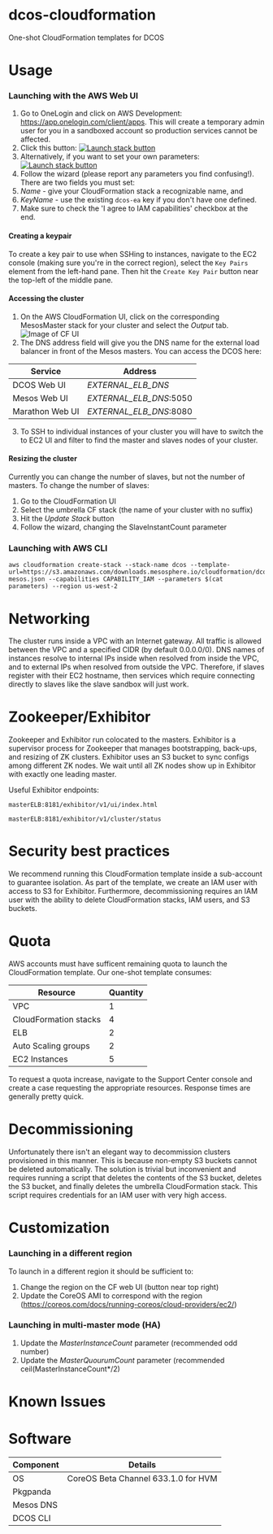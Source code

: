 # dcos-cloudformation
One-shot CloudFormation templates for DCOS

# Usage
### Launching with the AWS Web UI
1. Go to OneLogin and click on AWS Development: https://app.onelogin.com/client/apps. This will create a temporary admin user for you in a sandboxed account so production services cannot be affected.
1. Click this button:
[![Launch stack button](https://s3.amazonaws.com/cloudformation-examples/cloudformation-launch-stack.png)](https://console.aws.amazon.com/cloudformation/home?region=us-west-2#/stacks/new?templateURL=https://s3.amazonaws.com/downloads.mesosphere.io/cloudformation/dcos/stage-simple-mesos.json)
1. Alternatively, if you want to set your own parameters:
[![Launch stack button](https://s3.amazonaws.com/cloudformation-examples/cloudformation-launch-stack.png)](https://console.aws.amazon.com/cloudformation/home?region=us-west-2#/stacks/new?templateURL=https://s3.amazonaws.com/downloads.mesosphere.io/cloudformation/dcos/stage-mesos.json)
1. Follow the wizard (please report any parameters you find confusing!). There are two fields you must set:
  1. *Name* - give your CloudFormation stack a recognizable name, and
  1. *KeyName* - use the existing `dcos-ea` key if you don't have one defined.
1. Make sure to check the 'I agree to IAM capabilities' checkbox at the end.

#### Creating a keypair
To create a key pair to use when SSHing to instances, navigate to the EC2 console (making sure you're in the correct region), select the `Key Pairs` element from the left-hand pane. Then hit the `Create Key Pair` button near the top-left of the middle pane.

#### Accessing the cluster
1. On the AWS CloudFormation UI, click on the corresponding MesosMaster stack for your cluster and select the *Output* tab. ![Image of CF UI](https://www.dropbox.com/s/ylj9z92n4zvm3ri/Screenshot%202015-03-31%2015.03.41.png?dl=1)
2. The DNS address field will give you the DNS name for the external load balancer in front of the Mesos masters. You can access the DCOS here:

| Service | Address |
| --- | --- |
| DCOS Web UI | *EXTERNAL_ELB_DNS* |
| Mesos Web UI | *EXTERNAL_ELB_DNS*:5050 |
| Marathon Web UI | *EXTERNAL_ELB_DNS*:8080 |

3. To SSH to individual instances of your cluster you will have to switch the to EC2 UI and filter to find the master and slaves nodes of your cluster.

#### Resizing the cluster
Currently you can change the number of slaves, but not the number of masters.
To change the number of slaves:
1. Go to the CloudFormation UI
2. Select the umbrella CF stack (the name of your cluster with no suffix)
3. Hit the *Update Stack* button
4. Follow the wizard, changing the SlaveInstantCount parameter

### Launching with AWS CLI
```
aws cloudformation create-stack --stack-name dcos --template-url=https://s3.amazonaws.com/downloads.mesosphere.io/cloudformation/dcos/stage-mesos.json --capabilities CAPABILITY_IAM --parameters $(cat parameters) --region us-west-2
```

# Networking
The cluster runs inside a VPC with an Internet gateway. All traffic is allowed between the VPC and a specified CIDR (by default 0.0.0.0/0). DNS names of instances resolve to internal IPs inside when resolved from inside the VPC, and to external IPs when resolved from outside the VPC. Therefore, if slaves register with their EC2 hostname, then services which require connecting directly to slaves like the slave sandbox will just work.

# Zookeeper/Exhibitor
Zookeeper and Exhibitor run colocated to the masters. Exhibitor is a supervisor process for Zookeeper that manages bootstrapping, back-ups, and resizing of ZK clusters. Exhibitor uses an S3 bucket to sync configs among different ZK nodes. We wait until all ZK nodes show up in Exhibitor with exactly one leading master.

Useful Exhibitor endpoints:

```
masterELB:8181/exhibitor/v1/ui/index.html
```
```
masterELB:8181/exhibitor/v1/cluster/status
```

# Security best practices
We recommend running this CloudFormation template inside a sub-account to guarantee isolation. As part of the template, we create an IAM user with access to S3 for Exhibitor. Furthermore, decommissioning requires an IAM user with the ability to delete CloudFormation stacks, IAM users, and S3 buckets.

# Quota
AWS accounts must have sufficent remaining quota to launch the CloudFormation template. Our one-shot template consumes:

| Resource | Quantity |
| --- | --- |
| VPC | 1 |
| CloudFormation stacks | 4 |
| ELB | 2 |
| Auto Scaling groups | 2 |
| EC2 Instances | 5 |

To request a quota increase, navigate to the Support Center console and create a case requesting the appropriate resources. Response times are generally pretty quick.


# Decommissioning
Unfortunately there isn't an elegant way to decommission clusters provisioned in this manner. This is because non-empty S3 buckets cannot be deleted automatically. The solution is trivial but inconvenient and requires running a script that deletes the contents of the S3 bucket, deletes the S3 bucket, and finally deletes the umbrella CloudFormation stack. This script requires credentials for an IAM user with very high access.

# Customization
### Launching in a different region
To launch in a different region it should be sufficient to:
1. Change the region on the CF web UI (button near top right)
2. Update the CoreOS AMI to correspond with the region (https://coreos.com/docs/running-coreos/cloud-providers/ec2/)

### Launching in multi-master mode (HA)
1. Update the *MasterInstanceCount* parameter (recommended odd number)
2. Update the *MasterQuourumCount* parameter (recommended ceil(MasterInstanceCount*/2)

# Known Issues

# Software
| Component | Details |
| --- | --- |
| OS | CoreOS Beta Channel 633.1.0 for HVM |
| Pkgpanda | |
| Mesos DNS | |
| DCOS CLI | |
